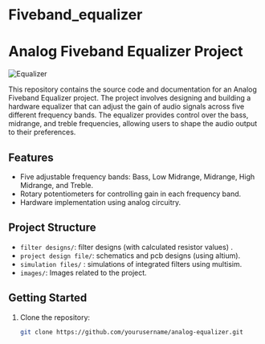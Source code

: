 # Fiveband_equalizer

# Analog Fiveband Equalizer Project

![Equalizer](equalizer_image.png)

This repository contains the source code and documentation for an Analog Fiveband Equalizer project. The project involves designing and building a hardware equalizer that can adjust the gain of audio signals across five different frequency bands. The equalizer provides control over the bass, midrange, and treble frequencies, allowing users to shape the audio output to their preferences.

## Features

- Five adjustable frequency bands: Bass, Low Midrange, Midrange, High Midrange, and Treble.
- Rotary potentiometers for controlling gain in each frequency band.
- Hardware implementation using analog circuitry.

## Project Structure

- `filter designs/`: filter designs (with calculated resistor values) .
- `project design file/`: schematics and pcb designs (using altium).
- `simulation files/` : simulations of integrated filters using multisim.
- `images/`: Images related to the project.

## Getting Started

1. Clone the repository:

   ```sh
   git clone https://github.com/yourusername/analog-equalizer.git
